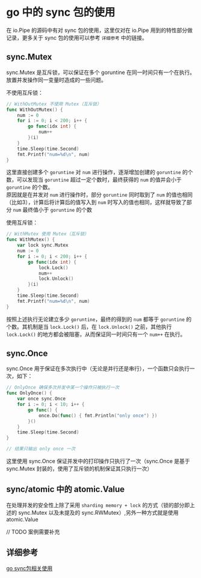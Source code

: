 # go 中的 sync 包的使用
在 io.Pipe 的源码中有对 sync 包的使用，这里仅对在 io.Pipe 用到的特性部分做记录，更多关于 sync 包的使用可以参考 `详细参考` 中的链接。

## sync.Mutex
sync.Mutex 是互斥锁，可以保证在多个 goruntine 在同一时间只有一个在执行。放置并发操作同一变量时造成的一些问题。

不使用互斥锁：

```go
// WithOutMutex 不使用 Mutex（互斥锁）
func WithOutMutex() {
	num := 0
	for i := 0; i < 200; i++ {
		go func(idx int) {
			num++
		}(i)
	}
	time.Sleep(time.Second)
	fmt.Printf("num=%d\n", num)
}
```

这里直接创建多个 `goruntine` 对 `num` 进行操作，逐渐增加创建的 `goruntine` 的个数，可以发现当 `goruntine` 超过一定个数时，最终获得的 `num` 的值并会小于 `goruntine` 的个数。  
原因就是在并发对 `num` 进行操作时，部分 `goruntine` 同时取到了 `num` 的值也相同（比如3），计算后将计算后的值写入到 `num` 时写入的值也相同，这样就导致了部分 `num` 最终值小于 `goruntine` 的个数 

使用互斥锁：

```go
// WithMutex 使用 Mutex（互斥锁）
func WithMutex() {
	var lock sync.Mutex
	num := 0
	for i := 0; i < 200; i++ {
		go func(idx int) {
			lock.Lock()
			num++
			lock.Unlock()
		}(i)
	}
	time.Sleep(time.Second)
	fmt.Printf("num=%d\n", num)
}
```

按照上述执行无论建立多少 `goruntine`，最终的得到的 `num` 都等于 `goruntine` 的个数。其机制是当 `lock.Lock()` 后，在 `lock.Unlock()` 之前，其他执行 `lock.Lock()` 的地方都会被阻塞，从而保证同一时间只有一个 `num++` 在执行。

## sync.Once
sync.Once 用于保证在多次执行中（无论是并行还是串行），一个函数只会执行一次，如下：

```go
// OnlyOnce 确保多次并发中某一个操作只被执行一次
func OnlyOnce() {
	var once sync.Once
	for i := 0; i < 10; i++ {
		go func() {
			once.Do(func() { fmt.Println("only once") })
		}()
	}
	time.Sleep(time.Second)
}

// 结果只输出 only once 一次
```

这里使用 sync.Once 保证并发中的打印操作只执行了一次（sync.Once 是基于 sync.Mutex 封装的，使用了互斥锁的机制保证其只执行一次）

## sync/atomic 中的 atomic.Value
在处理并发的安全性上除了采用 `sharding memory + lock` 的方式（锁的部分即上述的 sync.Mutex 以及未提及的 sync.RWMutex）,另外一种方式就是使用 atomic.Value

// TODO 案例需要补充

## 详细参考
[go sync包相关使用](https://deepzz.com/post/golang-sync-package-usage.html)